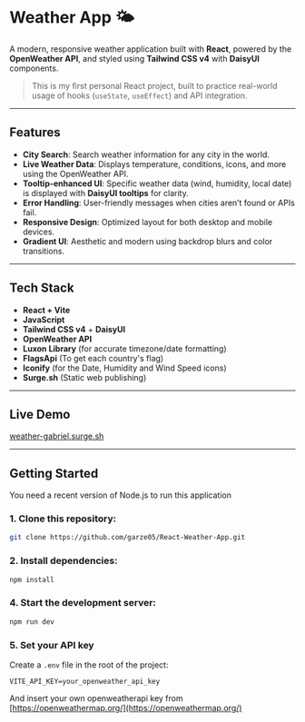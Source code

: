 # Weather App 🌤️

A modern, responsive weather application built with **React**, powered by the **OpenWeather API**, and styled using **Tailwind CSS v4** with **DaisyUI** components.

> This is my first personal React project, built to practice real-world usage of hooks (`useState`, `useEffect`) and API integration.

---

## Features

- **City Search**: Search weather information for any city in the world.
- **Live Weather Data**: Displays temperature, conditions, icons, and more using the OpenWeather API.
- **Tooltip-enhanced UI**: Specific weather data (wind, humidity, local date) is displayed with **DaisyUI tooltips** for clarity.
- **Error Handling**: User-friendly messages when cities aren’t found or APIs fail.
- **Responsive Design**: Optimized layout for both desktop and mobile devices.
- **Gradient UI**: Aesthetic and modern using backdrop blurs and color transitions.

---

## Tech Stack

- **React + Vite**
- **JavaScript**
- **Tailwind CSS v4** + **DaisyUI**
- **OpenWeather API**
- **Luxon Library** (for accurate timezone/date formatting)
- **FlagsApi** (To get each country's flag)
- **Iconify** (for the Date, Humidity and Wind Speed icons)
- **Surge.sh** (Static web publishing)

---

## Live Demo

[weather-gabriel.surge.sh](https://weather-gabriel.surge.sh)

---

## Getting Started

You need a recent version of Node.js to run this application

### 1. Clone this repository:

```bash
git clone https://github.com/garze05/React-Weather-App.git
```

### 2. Install dependencies:

```bash
npm install
```

### 4. Start the development server:

```bash
npm run dev
```

### 5. Set your API key

Create a `.env` file in the root of the project:

```
VITE_API_KEY=your_openweather_api_key
```

And insert your own openweatherapi key from [https://openweathermap.org/](https://openweathermap.org/)
